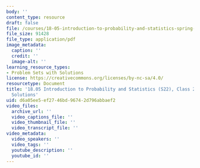```yaml
---
body: ''
content_type: resource
draft: false
file: /courses/18-05-introduction-to-probability-and-statistics-spring-2022/mit18_05_s22_class22_pset_sol.pdf
file_size: 91428
file_type: application/pdf
image_metadata:
  caption: ''
  credit: ''
  image-alt: ''
learning_resource_types:
- Problem Sets with Solutions
license: https://creativecommons.org/licenses/by-nc-sa/4.0/
resourcetype: Document
title: '18.05 Introduction to Probability and Statistics (S22), Class 22: Problem
  Solutions'
uid: d6a05ee5-ef27-46bd-9674-2d796abbaef2
video_files:
  archive_url: ''
  video_captions_file: ''
  video_thumbnail_file: ''
  video_transcript_file: ''
video_metadata:
  video_speakers: ''
  video_tags: ''
  youtube_description: ''
  youtube_id: ''
---
```

